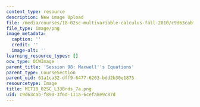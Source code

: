 ```yaml
---
content_type: resource
description: New image Upload
file: /media/courses/18-02sc-multivariable-calculus-fall-2010/c9d63cabf8903f6d111a6cefa8e9c87d_MIT18_02SC_L33Brds_7a.png
file_type: image/png
image_metadata:
  caption: ''
  credit: ''
  image-alt: ''
learning_resource_types: []
ocw_type: OCWImage
parent_title: 'Session 98: Maxwell''s Equations'
parent_type: CourseSection
parent_uid: 61a1ca32-dff9-6477-6203-bdd2b30e1875
resourcetype: Image
title: MIT18_02SC_L33Brds_7a.png
uid: c9d63cab-f890-3f6d-111a-6cefa8e9c87d
---
```

